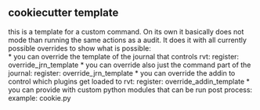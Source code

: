 ## cookiecutter template

this is a template for a custom command. On its own it basically does not mode than running the same actions as a audit. It does it with all currently possible overrides to show what is possible:<br>
    * you can override the template of the journal that controls rvt:
        register: override_jrn_template
    * you can override also just the command part of the journal:
        register: override_jrn_template
    * you can override the addin to control which plugins get loaded to rvt:
        register: override_addin_template
    * you can provide with custom python modules that can be run post process:<br>
        example: cookie.py
